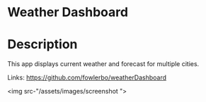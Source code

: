 # Weather Dashboard

# Description

This app displays current weather and forecast for multiple cities.

Links: https://github.com/fowlerbo/weatherDashboard

<img src-"/assets/images/screenshot
">
